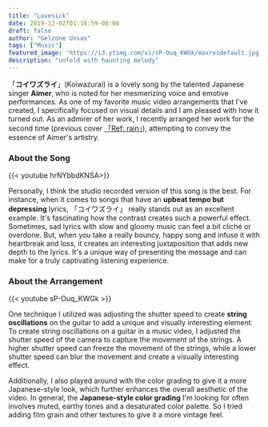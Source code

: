 ```yaml
---
title: "Lovesick"
date: 2019-12-02T01:18:59-08:00
draft: false
author: "Gelzone Unsas"
tags: ["Music"]
featured_image: 'https://i3.ytimg.com/vi/sP-Ouq_KWGk/maxresdefault.jpg'
description: "unfold with haunting melody"
---
```


「**コイワズライ**」(Koiwazurai) is a lovely song by the talented Japanese singer **Aimer**, who is noted for her mesmerizing voice and emotive performances. As one of my favorite music video arrangements that I've created, I specifically focused on visual details and I am pleased with how it turned out. <!--more--> As an admirer of her work, I recently arranged her work for the second time (previous cover [「Ref: rain」](https://gelzonexunsas.github.io/posts/music/ref-rain/)), attempting to convey the essence of Aimer's artistry. 

### About the Song

{{< youtube hrNYbbdKNSA>}}

Personally, I think the studio recorded version of this song is the best. For instance, when it comes to songs that have an **upbeat tempo but depressing** lyrics, 「コイワズライ」 really stands out as an excellent example. It's fascinating how the contrast creates such a powerful effect. Sometimes, sad lyrics with slow and gloomy music can feel a bit cliché or overdone. But, when you take a really bouncy, happy song and infuse it with heartbreak and loss, it creates an interesting juxtaposition that adds new depth to the lyrics. It's a unique way of presenting the message and can make for a truly captivating listening experience.

### About the Arrangement

{{< youtube sP-Ouq_KWGk >}}

One technique I utilized was adjusting the shutter speed to create **string oscillations** on the guitar to add a unique and visually interesting element. To create string oscillations on a guitar in a music video, I adjusted the shutter speed of the camera to capture the movement of the strings. A higher shutter speed can freeze the movement of the strings, while a lower shutter speed can blur the movement and create a visually interesting effect.

Additionally, I also played around with the color grading to give it a more Japanese-style look, which further enhances the overall aesthetic of the video. In general, the **Japanese-style color grading** I'm looking for often involves muted, earthy tones and a desaturated color palette. So I tried adding film grain and other textures to give it a more vintage feel.